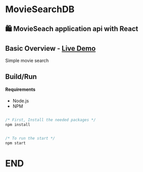# MovieSearchDB
## 🛍️ MovieSeach application api with React
## Basic Overview - [Live Demo](https://moviesee.herokuapp.com/)

Simple movie search

## Build/Run

#### Requirements

- Node.js
- NPM

```javascript

/* First, Install the needed packages */
npm install


/* To run the start */
npm start


```
# END

